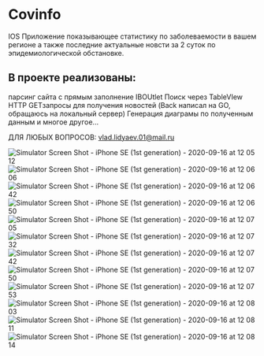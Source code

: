 # Covinfo
IOS Приложение показывающее статистику по заболеваемости в вашем регионе а также последние актуальные новсти за 2 суток по эпидемиологической обстановке.
## В проекте реализованы:
парсинг сайта с прямым заполнение IBOUtlet
Поиск через TableVIew
HTTP GETзапросы для получения новостей (Back написал на GO, обращаюсь на локальный сервер)
Генерация диаграмы по полученным данным 
и многое другое...

ДЛЯ ЛЮБЫХ ВОПРОСОВ: vlad.lidyaev.01@mail.ru

![Simulator Screen Shot - iPhone SE (1st generation) - 2020-09-16 at 12 05 12](https://user-images.githubusercontent.com/25299531/93328874-046dbb00-f825-11ea-9b19-b1c3cf628d93.png)
![Simulator Screen Shot - iPhone SE (1st generation) - 2020-09-16 at 12 06 06](https://user-images.githubusercontent.com/25299531/93328877-05065180-f825-11ea-8495-a9c069797c17.png)
![Simulator Screen Shot - iPhone SE (1st generation) - 2020-09-16 at 12 06 42](https://user-images.githubusercontent.com/25299531/93328870-033c8e00-f825-11ea-9f29-38b24f67d2ee.png)
![Simulator Screen Shot - iPhone SE (1st generation) - 2020-09-16 at 12 06 50](https://user-images.githubusercontent.com/25299531/93328867-020b6100-f825-11ea-9245-a475b35d2de5.png)
![Simulator Screen Shot - iPhone SE (1st generation) - 2020-09-16 at 12 07 05](https://user-images.githubusercontent.com/25299531/93328871-03d52480-f825-11ea-86da-80343a55f839.png)
![Simulator Screen Shot - iPhone SE (1st generation) - 2020-09-16 at 12 07 32](https://user-images.githubusercontent.com/25299531/93328872-03d52480-f825-11ea-8813-98a8f4436766.png)
![Simulator Screen Shot - iPhone SE (1st generation) - 2020-09-16 at 12 07 42](https://user-images.githubusercontent.com/25299531/93328873-046dbb00-f825-11ea-9ae8-67f3b0bf9754.png)
![Simulator Screen Shot - iPhone SE (1st generation) - 2020-09-16 at 12 07 50](https://user-images.githubusercontent.com/25299531/93328875-046dbb00-f825-11ea-9ff6-5b85a1222b8f.png)
![Simulator Screen Shot - iPhone SE (1st generation) - 2020-09-16 at 12 07 53](https://user-images.githubusercontent.com/25299531/93328890-06377e80-f825-11ea-8c41-bd6104b85d12.png)
![Simulator Screen Shot - iPhone SE (1st generation) - 2020-09-16 at 12 08 03](https://user-images.githubusercontent.com/25299531/93328887-059ee800-f825-11ea-9e65-1bc2a80360fd.png)
![Simulator Screen Shot - iPhone SE (1st generation) - 2020-09-16 at 12 08 11](https://user-images.githubusercontent.com/25299531/93328883-059ee800-f825-11ea-87e7-5c0abfec387e.png)
![Simulator Screen Shot - iPhone SE (1st generation) - 2020-09-16 at 12 08 14](https://user-images.githubusercontent.com/25299531/93328879-05065180-f825-11ea-8399-112c3107cd26.png)
